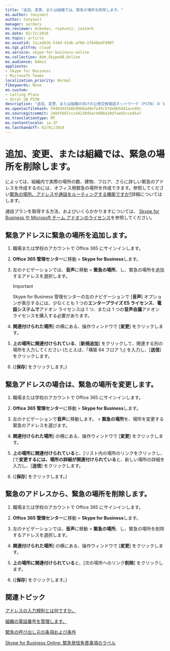 ```yaml
---
title: "追加、変更、または組織では、緊急の場所を削除します。"
ms.author: tonysmit
author: tonysmit
manager: serdars
ms.reviewer: mikedav, roykuntz, jastark
ms.date: 01/22/2018
ms.topic: article
ms.assetid: 11cadb26-534d-41db-af6b-1f648edfd907
ms.tgt.pltfrm: cloud
ms.service: skype-for-business-online
ms.collection: Adm_Skype4B_Online
ms.audience: Admin
appliesto:
- Skype for Business
- Microsoft Teams
localization_priority: Normal
f1keywords: None
ms.custom:
- Calling Plans
- Strat_SB_PSTN
description: "追加、変更、または組織の向けの公衆交換電話ネットワーク (PSTN) の Skype を使用、緊急の場所を削除する方法を学習します。 "
ms.openlocfilehash: 59463441b6b99b8ad0e7a45c57de6b5d41ace49c
ms.sourcegitcommit: 2d84f687ccc44220d5ec9d8b429dfae65cced5a7
ms.translationtype: MT
ms.contentlocale: ja-JP
ms.lasthandoff: 02/01/2018
---
```

# <a name="add-change-or-remove-an-emergency-location-for-your-organization"></a>追加、変更、または組織では、緊急の場所を削除します。

によっては、組織内で実際の場所の数、建物、フロア、さらに詳しい緊急のアドレスを作成するのには、オフィス用緊急の場所を作成できます。参照してください[緊急の場所、アドレスや通話をルーティングする機能ですか?](what-are-emergency-locations-addresses-and-call-routing.md)詳細についてはします。
  
通話プランを取得する方法、およびいくらかかりますについては、 [Skype for Business や Microsoft チーム アドオンのライセンス](../skype-for-business-and-microsoft-teams-add-on-licensing/skype-for-business-and-microsoft-teams-add-on-licensing.md)を参照してください。
  
## <a name="add-an-emergency-location-to-an-emergency-address"></a>緊急アドレスに緊急の場所を追加します。

1. 職場または学校のアカウントで Office 365 にサインインします。
    
2. **Office 365 管理センター**に移動 > **Skype for Business**します。
    
3. 左のナビゲーションでは、**音声**に移動 > **緊急の場所**、し、緊急の場所を追加するアドレスを選択します。
    
    > [!Important]
    > Skype for Business 管理センターの左のナビゲーションで [**音声**] オプションが表示するには、少なくとも 1 つの**エンタープライズ E5 ライセンス**、**電話システムで**アドオン ライセンスは 1 つ、または 1 つの**音声会議**アドオン ライセンスを購入する必要があります。
    
4. **関連付けられた場所**] の横にある、操作ウィンドウで [**変更**] をクリックします。
    
5. **上の場所に関連付けられている**、[**新規追加**] をクリックして、関連する別の場所を入力してください (たとえば、「構築 64 フロア 1」) を入力し、[**送信**] をクリックします。
    
6. {[**保存**] をクリックします。}
    
## <a name="change-an-emergency-location-for-an-emergency-address"></a>緊急アドレスの場合は、緊急の場所を変更します。

1. 職場または学校のアカウントで Office 365 にサインインします。
    
2. **Office 365 管理センター**に移動 > **Skype for Business**します。
    
3. 左のナビゲーションで**音声**に移動します。 > **緊急の場所**を、場所を変更する緊急のアドレスを選びます。
    
4. **関連付けられた場所**] の横にある、操作ウィンドウで [**変更**] をクリックします。
    
5. **上の場所に関連付けられている**と、[リスト内の場所のリンクをクリックし、[で**変更するには、場所の詳細が関連付けられている**と、新しい場所の詳細を入力し、[**送信**] をクリックします。
    
6. {[**保存**] をクリックします。}
    
## <a name="remove-an-emergency-location-from-an-emergency-address"></a>緊急のアドレスから、緊急の場所を削除します。

1. 職場または学校のアカウントで Office 365 にサインインします。
    
2. **Office 365 管理センター**に移動 > **Skype for Business**します。
    
3. 左のナビゲーションでは、**音声**に移動 > **緊急の場所**、し、緊急の場所を削除するアドレスを選択します。
    
4. **関連付けられた場所**] の横にある、操作ウィンドウで [**変更**] をクリックします。
    
5. **上の場所に関連付けられている**と、[次の場所へのリンク**削除**] をクリックします。
    
6. {[**保存**] をクリックします。}
    
## <a name="related-topics"></a>関連トピック
[アドレスの入力規則とは何ですか。](what-is-address-validation.md)

[組織の電話番号を管理します。](../what-are-calling-plans-in-office-365/manage-phone-numbers-for-your-organization/manage-phone-numbers-for-your-organization.md)

[緊急の呼び出し元の条項および条件](emergency-calling-terms-and-conditions.md)

[Skype for Business Online: 緊急発信免責事項のラベル](https://go.microsoft.com/fwlink/?LinkID=692099)

  
